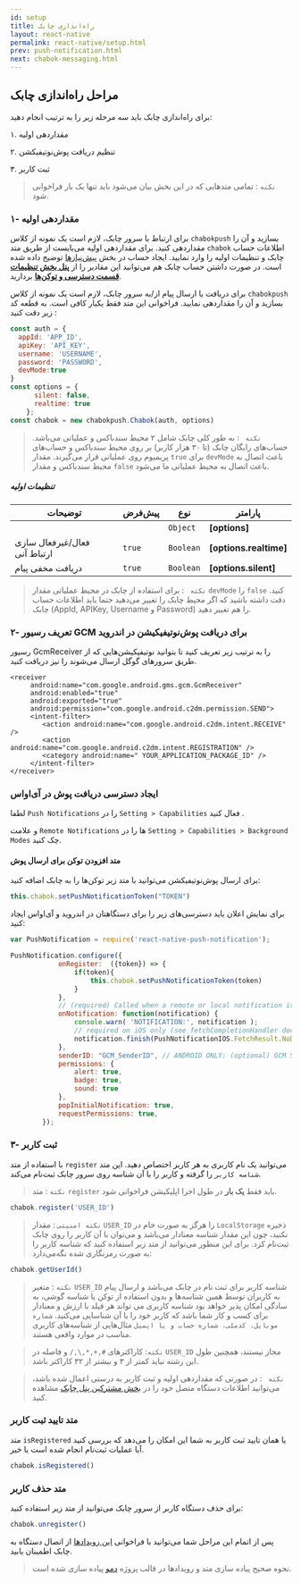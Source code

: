 ```yaml
---
id: setup
title: راه‌اندازی چابک
layout: react-native
permalink: react-native/setup.html
prev: push-notification.html
next: chabok-messaging.html
---
```


## مراحل راه‌اندازی چابک

برای راه‌اندازی چابک باید سه مرحله زیر را به ترتیب انجام دهید:

۱. مقداردهی اولیه

۲. تنظیم دریافت پوش‌نوتیفیکشن 

۳. ثبت کاربر

> `نکته` :‌ تمامی متدهایی که در این بخش بیان می‌شود باید تنها یک بار فراخوانی شود.  

### ۱- مقدار‌دهی اولیه
برای ارتباط با سرور چابک، لازم است یک نمونه از کلاس `chabokpush` بسازید و آن را مقدار‌دهی کنید.
برای مقدار‌دهی اولیه می‌بایست از طریق متد `chabok` اطلاعات حساب چابک و تنظیمات اولیه را وارد نمایید. ایجاد حساب در بخش [پیش‌نیازها](required.html) توضیح داده شده است. در صورت داشتن حساب چابک هم می‌توانید این مقادیر را از [**پنل بخش تنظیمات قسمت دسترسی‌ و توکن‌ها**](https://doc.chabokpush.com/panel/settings.html#%D8%AF%D8%B3%D8%AA%D8%B1%D8%B3%DB%8C%D9%87%D8%A7-%D9%88-%D8%AA%D9%88%DA%A9%D9%86%D9%87%D8%A7) بردارید.

برای دریافت یا ارسال پیام از/به سرور چابک، لازم است یک نمونه از کلاس `chabokpush` بسازید و آن را مقداردهی نمایید. فراخوانی این متد فقط یکبار کافی است. به قطعه کد زیر دقت کنید :

```javascript
const auth = {
  appId: 'APP_ID',
  apiKey: 'API_KEY',
  username: 'USERNAME',
  password: 'PASSWORD',
  devMode:true
}
const options = {
      silent: false,
      realtime: true
    };
const chabok = new chabokpush.Chabok(auth, options)
```

> `نکته ` : به طور کلی چابک شامل ۲ محیط سندباکس و عملیاتی می‌باشد. حساب‌های رایگان چابک (تا ۳۰ هزار کاربر) بر روی محیط سندباکس و حساب‌های پریمیوم روی عملیاتی قرار می‌گیرند. مقدار `true` برای ‌`devMode` باعث اتصال به محیط سندباکس و مقدار `false` باعث اتصال به محیط عملیاتی ما می‌شود.

##### تنظیمات اولیه

| توضیحات | پیش‌فرض | نوع | پارامتر |
| --- | --- | --- | --- |
|  |  | `Object` | **[options]** |
| فعال/غیرفعال سازی ارتباط آنی | <code>true</code> | <code>Boolean</code> | **[options.realtime]** |
| دریافت مخفی پیام | <code>true</code> | <code>Boolean</code> | **[options.silent]** |


> `نکته ` : برای استفاده از چابک در محیط عملیاتی مقدار `devMode` را `false` کنید. دقت داشته باشید که اگر محیط چابک را تغییر می‌دهید حتما باید اطلاعات حساب چابک (AppId, APIKey, Username و Password) را هم تغییر دهید. 

### ۲- تعریف رسیور GCM برای دریافت پوش‌نوتیفیکیشن در اندروید

رسیور GcmReceiver را به ترتیب زیر تعریف کنید تا بتوانید نوتیفیکیشن‌هایی که از طریق سرور‌های گوگل ارسال می‌شوند را نیز دریافت کنید.

```markup
<receiver
     android:name="com.google.android.gms.gcm.GcmReceiver"
     android:enabled="true"
     android:exported="true"
     android:permission="com.google.android.c2dm.permission.SEND">
     <intent-filter>
        <action android:name="com.google.android.c2dm.intent.RECEIVE" />
        <action android:name="com.google.android.c2dm.intent.REGISTRATION" />
        <category android:name=" YOUR_APPLICATION_PACKAGE_ID" />
     </intent-filter>
</receiver>           
```
### ایجاد دسترسی دریافت پوش در آی‌او‌اس

لطفا `Push Notifications` را در `Setting > Capabilities` فعال کنید .

و علامت `Remote Notifications` ها را در `Setting > Capabilities > Background Modes` چک کنید.

#### متد افزودن توکن برای ارسال پوش

برای ارسال پوش‌نوتیفیکشن می‌توانید با متد زیر توکن‌ها را به چابک اضافه کنید:

```javascript
this.chabok.setPushNotificationToken("TOKEN")
```

برای نمایش اعلان باید دسترسی‌های زیر را برای دستگاهتان در اندروید و آی‌اواس ایجاد کنید:

```javascript
var PushNotification = require('react-native-push-notification');

PushNotification.configure({
            onRegister:  ({token}) => {
                if(token){
                    this.chabok.setPushNotificationToken(token)
                }
            },
            // (required) Called when a remote or local notification is opened or received
            onNotification: function(notification) {
                console.warn( 'NOTIFICATION:', notification );
                // required on iOS only (see fetchCompletionHandler docs: https://facebook.github.io/react-native/docs/pushnotificationios.html)
                notification.finish(PushNotificationIOS.FetchResult.NoData);
            },
            senderID: "GCM_SenderID", // ANDROID ONLY: (optional) GCM Sender ID.
            permissions: {
                alert: true,
                badge: true,
                sound: true
            },
            popInitialNotification: true,
            requestPermissions: true,
        });
```


### ۳- ثبت کاربر
با استفاده از متد `register` می‌توانید یک نام کاربری به هر کاربر اختصاص دهید. این متد `شناسه کاربر` را گرفته و کاربر را با آن شناسه روی سرور چابک ثبت‌نام می‌کند.

> `نکته` : متد `register` باید فقط **یک بار** در طول اجرا اپلیکیشن فراخوانی شود.


```javascript
chabok.register('USER_ID')
```
>   `نکته امنیتی` : مقدار `USER_ID` را هرگز به صورت خام در `LocalStorage` ذخیره نکنید، چون این مقدار شناسه معنادار می‌باشد و می‌توان با آن کاربر را روی چابک ثبت‌نام کرد. برای این منظور می‌توانید از متد زیر استفاده کنید که شناسه کاربر را به صورت رمزنگاری شده نگه‌می‌دارد:


```javascript
chabok.getUserId()
```

> `نکته` : متغیر `USER_ID` شناسه کاربر برای ثبت نام در چابک می‌باشد و ارسال پیام‌ به کاربران توسط همین شناسه‌ها و بدون استفاده از توکن یا شناسه گوشی، به سادگی امکان پذیر خواهد بود شناسه کاربری می تواند هر فیلد با ارزش و معنا‌دار برای کسب و کار شما باشد که کاربر خود را با آن شناسایی می‌کنید. `شماره موبایل، کدملی، شماره حساب و یا ایمیل` مثال‌هایی از شناسه‌های کاربری مناسب در موارد واقعی هستند.
>

> `نکته`: کاراکترهای ‍`#,+,*,\,/` و فاصله در `USER_ID` مجاز نیستند، همچنین طول این رشته نباید کمتر از ۳ و بیشتر از ۳۲ کاراکتر باشد.

> `نکته ` : در صورتی که مقداردهی اولیه و ثبت کاربر به درستی اعمال شده باشد، می‌توانید اطلاعات دستگاه متصل خود را در [بخش مشترکین پنل چابک](https://sandbox.push.adpdigital.com/front/users/subscribers/list) مشاهده کنید. 

### متد تایید ثبت کاربر

متد `isRegistered` یا همان تایید ثبت کاربر به شما این امکان را می‌دهد که بررسی کنید آیا عملیات ثبت‌نام انجام شده است یا خیر.

```javascript
chabok.isRegistered()
```

### متد حذف کاربر
برای حذف دستگاه کاربر از سرور چابک می‌توانید از متد زیر استفاده کنید:
```javascript
chabok.unregister()
```

پس از اتمام این مراحل شما می‌توانید با فراخوانی [این رویدادها](https://doc.chabokpush.com/react-native/features.html#اتصال-با-سرور) از اتصال دستگاه به چابک اطمینان یابید.

> نحوه صحیح پیاده سازی متد و رویدادها در قالب پروژه [دمو](https://github.com/chabokpush/chabok-rn-chat) پیاده سازی شده است.






